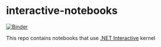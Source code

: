 # interactive-notebooks

[![Binder](https://mybinder.org/badge_logo.svg)](https://mybinder.org/v2/gh/colombod/interactive-notebooks/main?urlpath=lab)

This repo contains notebooks that use [.NET Interactive](https://github.com/dotnet/interactive) kernel
